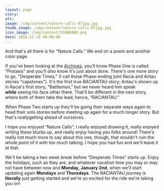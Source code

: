 ```yaml
---
layout: page
story:
alt:
image: /img/content/nature-calls-07jpg.jpg
thumb_image: /img/content/nature-calls-07jpg.jpg
icon_image: /img/content/STANDARD.png
date: 2016-12-19 00:00:00
---
```



And that's all there is for “Nature Calls.” We end on a poem and another color page.

If you've been looking at the [Archives](/archives/), you'll know Phase One is called “Protasis” and you'll *also* know it's just about done. There's one more story to go, "Desperate Times." (I call those Phase-ending joint Racia and Antau stories "capstones"). It's the first true *RACIANTAU* story; Antau's shown up in Racia's first story, “Battlemon,” but we never heard him speak **while** seeing his face other there. That'll be different in the next story, where both of them take the lead; hence, “RACIANTAU.”

When Phase Two starts up they'll be going their separate ways again to head their solo stories before meeting up again for a much longer story. But that's *really*getting ahead of ourselves.

I hope you enjoyed “Nature Calls”; I really enjoyed drawing it, really enjoyed writing these blurbs up, and really enjoy having you folks around! There's really not much more to say about this one, though, that wouldn't ruin the whole *point* of it with too much talking. I hope you had fun and we'll leave it at that.

We'll be taking a two week break before “Desperate Times” starts up. Enjoy the holidays, such as they are, and whatever vacation time you may or may not have between now and **Monday, January 2nd**, when we'll start updating again **Mondays** and **Thursdays**. The *RACIANTAU* journey is **literally** just getting started and we're so excited for the ride we're taking you on!